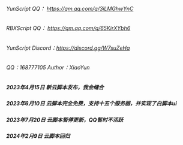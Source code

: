 ###### YunScript QQ： https://qm.qq.com/q/3iLMGhwYnC
###### RBXScript QQ： https://qm.qq.com/q/65KirXYbh6
###### YunScript Discord：https://discord.gg/W7suZeHa
###### QQ：168777105  Author：XiaoYun



##### 2023年4月15日 新云脚本发布，我会缝合
##### 2023年6月10日 云脚本完全免费，支持十五个服务器，并实现了白脚本ui
##### 2023年7月20日 云脚本暂停更新，QQ暂时不活跃
##### 2024年2月9日 云脚本回归